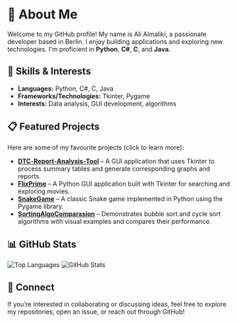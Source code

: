 # 🚀 About Me

Welcome to my GitHub profile! My name is Ali Almaliki, a passionate developer based in Berlin. I enjoy building applications and exploring new technologies. I'm proficient in **Python**, **C#**, **C**, and **Java**.

## 🔧 Skills & Interests

- **Languages:** Python, C#, C, Java  
- **Frameworks/Technologies:** Tkinter, Pygame  
- **Interests:** Data analysis, GUI development, algorithms  

## 📋 Featured Projects

Here are some of my favourite projects (click to learn more):

- **[DTC‑Report‑Analysis‑Tool](https://github.com/alawi030/DTC-Report-Analysis-Tool)** – A GUI application that uses Tkinter to process summary tables and generate corresponding graphs and reports.
- **[FlixPrime](https://github.com/alawi030/FlixPrime)** – A Python GUI application built with Tkinter for searching and exploring movies.
- **[SnakeGame](https://github.com/alawi030/SnakeGame)** – A classic Snake game implemented in Python using the Pygame library.
- **[SortingAlgoComparasion](https://github.com/alawi030/SortingAlgoComparasion)** – Demonstrates bubble sort and cycle sort algorithms with visual examples and compares their performance.

## 📊 GitHub Stats

![Top Languages](https://img.shields.io/github/languages/top/alawi030?style=flat-square)
![GitHub Stats](https://github-readme-stats.vercel.app/api?username=alawi030&show_icons=true&theme=default&count_private=true)

## 🤝 Connect

If you’re interested in collaborating or discussing ideas, feel free to explore my repositories, open an issue, or reach out through GitHub!

